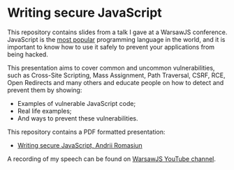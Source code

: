 # Writing secure JavaScript

This repository contains slides from a talk I gave at a WarsawJS conference. JavaScript is the [most popular](https://survey.stackoverflow.co/2024/technology#most-popular-technologies) programming language in the world, and it is important to know how to use it safely to prevent your applications from being hacked.

This presentation aims to cover common and uncommon vulnerabilities, such as Cross-Site Scripting, Mass Assignment, Path Traversal, CSRF, RCE, Open Redirects and many others and educate people on how to detect and prevent them by showing:
 - Examples of vulnerable JavaScript code;
 - Real life examples;
 - And ways to prevent these vulnerabilities.

This repository contains a PDF formatted presentation:
 - [Writing secure JavaScript, Andrii Romasiun](writing-secure-javascript-by-andrii-romasiun.pdf)

A recording of my speech can be found on [WarsawJS YouTube channel](https://www.youtube.com/watch?v=63HtFIqKWKY).

